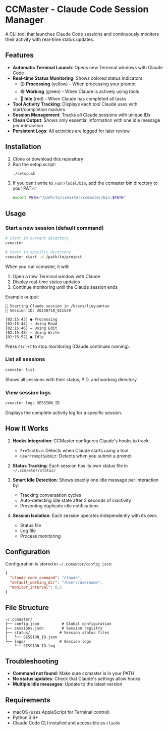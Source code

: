 # CCMaster - Claude Code Session Manager

A CLI tool that launches Claude Code sessions and continuously monitors their activity with real-time status updates.

## Features

- **Automatic Terminal Launch**: Opens new Terminal windows with Claude Code
- **Real-time Status Monitoring**: Shows colored status indicators:
  - 🟡 **Processing** (yellow) - When processing your prompt
  - 🟢 **Working** (green) - When Claude is actively using tools
  - 🔴 **Idle** (red) - When Claude has completed all tasks
- **Tool Activity Tracking**: Displays each tool Claude uses with start/completion markers
- **Session Management**: Tracks all Claude sessions with unique IDs
- **Clean Output**: Shows only essential information with one idle message per interaction
- **Persistent Logs**: All activities are logged for later review

## Installation

1. Clone or download this repository
2. Run the setup script:
   ```bash
   ./setup.sh
   ```
3. If you can't write to `/usr/local/bin`, add the ccmaster bin directory to your PATH:
   ```bash
   export PATH="/path/to/ccmaster/ccmaster/bin:$PATH"
   ```

## Usage

### Start a new session (default command)
```bash
# Start in current directory
ccmaster

# Start in specific directory
ccmaster start -d /path/to/project
```

When you run ccmaster, it will:
1. Open a new Terminal window with Claude
2. Display real-time status updates
3. Continue monitoring until the Claude session ends

Example output:
```
🚀 Starting Claude session in /Users/liuyuantao
📍 Session ID: 20250718_021539

[02:15:43] ● Processing
[02:15:44] → Using Read
[02:15:46] → Using Edit
[02:15:48] → Using Write
[02:15:52] ● Idle
```

Press `Ctrl+C` to stop monitoring (Claude continues running).

### List all sessions
```bash
ccmaster list
```

Shows all sessions with their status, PID, and working directory.

### View session logs
```bash
ccmaster logs SESSION_ID
```

Displays the complete activity log for a specific session.

## How It Works

1. **Hooks Integration**: CCMaster configures Claude's hooks to track:
   - `PreToolUse`: Detects when Claude starts using a tool
   - `UserPromptSubmit`: Detects when you submit a prompt

2. **Status Tracking**: Each session has its own status file in `~/.ccmaster/status/`

3. **Smart Idle Detection**: Shows exactly one idle message per interaction by:
   - Tracking conversation cycles
   - Auto-detecting idle state after 2 seconds of inactivity
   - Preventing duplicate idle notifications

4. **Session Isolation**: Each session operates independently with its own:
   - Status file
   - Log file
   - Process monitoring

## Configuration

Configuration is stored in `~/.ccmaster/config.json`:
```json
{
  "claude_code_command": "claude",
  "default_working_dir": "/Users/username",
  "monitor_interval": 0.5
}
```

## File Structure

```
~/.ccmaster/
├── config.json          # Global configuration
├── sessions.json        # Session registry
├── status/             # Session status files
│   └── SESSION_ID.json
└── logs/               # Session logs
    └── SESSION_ID.log
```

## Troubleshooting

- **Command not found**: Make sure ccmaster is in your PATH
- **No status updates**: Check that Claude's settings allow hooks
- **Multiple idle messages**: Update to the latest version

## Requirements

- macOS (uses AppleScript for Terminal control)
- Python 3.6+
- Claude Code CLI installed and accessible as `claude`